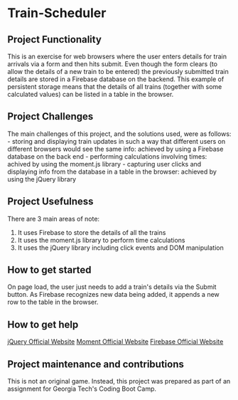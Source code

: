 # Train-Scheduler

## Project Functionality
This is an exercise for web browsers where the user enters details for train arrivals via a form and then hits submit. Even though the form clears (to allow the details of a new train to be entered) the previously submitted train details are stored in a Firebase database on the backend.  This example of persistent storage means that the details of all trains (together with some calculated values) can be listed in a table in the browser. 

## Project Challenges
The main challenges of this project, and the solutions used, were as follows:
    - storing and displaying train updates in such a way that different users on different browsers would see the same info: achieved by using a Firebase database on the back end
    - performing calculations involving times: achived by using the moment.js library
    - capturing user clicks and displaying info from the database in a table in the browser: achieved by using the jQuery library

## Project Usefulness
There are 3 main areas of note:
1. It uses Firebase to store the details of all the trains
2. It uses the moment.js library to perform time calculations
3. It uses the jQuery library including click events and DOM manipulation 

## How to get started
On page load, the user just needs to add a train's details via the Submit button. As Firebase recognizes new data being added, it appends a new row to the table in the browser.   

## How to get help
[jQuery Official Website](https://jquery.com/)
[Moment Official Website](https://momentjs.com/)
[Firebase Official Website](https://firebase.google.com/)

## Project maintenance and contributions
This is not an original game.  Instead, this project was prepared as part of an assignment for Georgia Tech's Coding Boot Camp.



